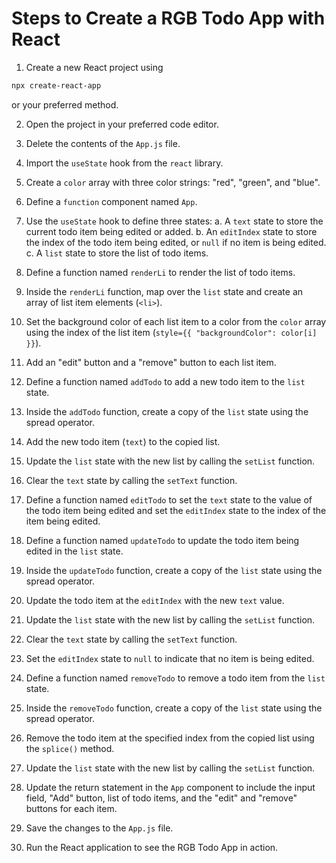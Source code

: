 # Steps to Create a RGB Todo App with React 

1.  Create a new React project using 
```bash 
npx create-react-app
``` 
or your preferred method.

2.  Open the project in your preferred code editor.

3.  Delete the contents of the `App.js` file.

4.  Import the `useState` hook from the `react` library.

5.  Create a `color` array with three color strings: "red", "green", and "blue".

6.  Define a `function` component named `App`.

7.  Use the `useState` hook to define three states: a. A `text` state to store the current todo item being edited or added. b. An `editIndex` state to store the index of the todo item being edited, or `null` if no item is being edited. c. A `list` state to store the list of todo items.

8.  Define a function named `renderLi` to render the list of todo items.

9.  Inside the `renderLi` function, map over the `list` state and create an array of list item elements (`<li>`).

10.  Set the background color of each list item to a color from the `color` array using the index of the list item (`style={{ "backgroundColor": color[i] }}`).

11.  Add an "edit" button and a "remove" button to each list item.

12.  Define a function named `addTodo` to add a new todo item to the `list` state.

13.  Inside the `addTodo` function, create a copy of the `list` state using the spread operator.

14.  Add the new todo item (`text`) to the copied list.

15.  Update the `list` state with the new list by calling the `setList` function.

16.  Clear the `text` state by calling the `setText` function.

17.  Define a function named `editTodo` to set the `text` state to the value of the todo item being edited and set the `editIndex` state to the index of the item being edited.

18.  Define a function named `updateTodo` to update the todo item being edited in the `list` state.

19.  Inside the `updateTodo` function, create a copy of the `list` state using the spread operator.

20.  Update the todo item at the `editIndex` with the new `text` value.

21.  Update the `list` state with the new list by calling the `setList` function.

22.  Clear the `text` state by calling the `setText` function.

23.  Set the `editIndex` state to `null` to indicate that no item is being edited.

24.  Define a function named `removeTodo` to remove a todo item from the `list` state.

25.  Inside the `removeTodo` function, create a copy of the `list` state using the spread operator.

26.  Remove the todo item at the specified index from the copied list using the `splice()` method.

27.  Update the `list` state with the new list by calling the `setList` function.

28.  Update the return statement in the `App` component to include the input field, "Add" button, list of todo items, and the "edit" and "remove" buttons for each item.

29.  Save the changes to the `App.js` file.

30.  Run the React application to see the RGB Todo App in action.